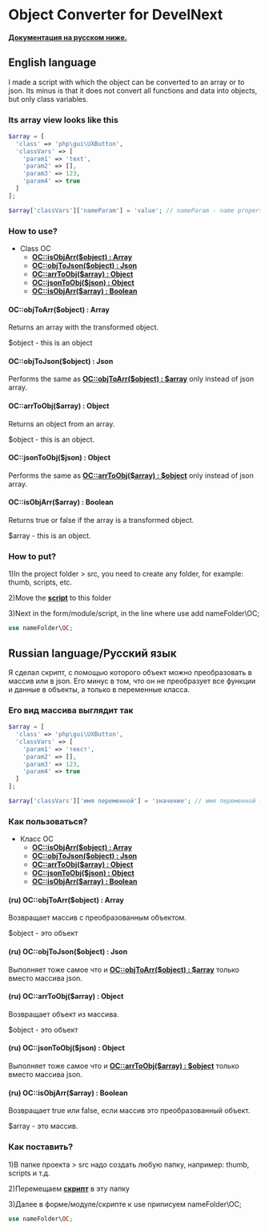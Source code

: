 # Object Converter for DevelNext
#### [**Документация на русском ниже.**](#russian-languageрусский-язык)
## English language

I made a script with which the object can be converted to an array or to json.
Its minus is that it does not convert all functions and data into objects, but only class variables.

### Its array view looks like this
```php
$array = [
  'class' => 'php\gui\UXButton',
  'classVars' => [
    'param1' => 'text',
    'param2' => [],
    'param3' => 123,
    'param4' => true
  ]
];

$array['classVars']['nameParam'] = 'value'; // nameParam - name property, value - value property.
```

### How to use?
* Class OC
  - [**OC::isObjArr($object) : Array**](#ocobjtoarrobject--array)
  - [**OC::objToJson($object) : Json**](#ocobjtojsonobject--json)
  - [**OC::arrToObj($array) : Object**](#ocarrtoobjarray--object)
  - [**OC::jsonToObj($json) : Object**](#ocjsontoobjjson--object)
  - [**OC::isObjArr($array) : Boolean**](#ocisobjarrarray--boolean)

#### OC::objToArr($object) : Array

Returns an array with the transformed object.

$object - this is an object

#### OC::objToJson($object) : Json

Performs the same as [**OC::objToArr($object) : $array**](#ocobjtoarrobject--array) only instead of json array.

#### OC::arrToObj($array) : Object

Returns an object from an array.

$object - this is an object.

#### OC::jsonToObj($json) : Object

Performs the same as [**OC::arrToObj($array) : $object**](#ocarrtoobjarray--object) only instead of json array.

#### OC::isObjArr($array) : Boolean

Returns true or false if the array is a transformed object.

$array - this is an object.

### How to put?

1)In the project folder > src, you need to create any folder, for example: thumb, scripts, etc.

2)Move the [**script**](https://github.com/illa4257/ObjectConverterForDevelNext/releases) to this folder

3)Next in the form/module/script, in the line where use add nameFolder\OC;
```php
use nameFolder\OC;
```

## Russian language/Русский язык

Я сделал скрипт, с помощью которого объект можно преобразовать в массив или в json.
Его минус в том, что он не преобразует все функции и данные в объекты, а только в переменные класса.

### Его вид массива выглядит так
```php
$array = [
  'class' => 'php\gui\UXButton',
  'classVars' => [
    'param1' => 'текст',
    'param2' => [],
    'param3' => 123,
    'param4' => true
  ]
];

$array['classVars']['имя переменной'] = 'значение'; // имя переменной - имя свойтва, значение - значение для свойтва.
```

### Как пользоваться?
* Класс OC
  - [**OC::isObjArr($object) : Array**](#ru-ocobjtoarrobject--array)
  - [**OC::objToJson($object) : Json**](#ru-ocobjtojsonobject--json)
  - [**OC::arrToObj($array) : Object**](#ru-ocarrtoobjarray--object)
  - [**OC::jsonToObj($json) : Object**](#ru-ocjsontoobjjson--object)
  - [**OC::isObjArr($array) : Boolean**](#ru-ocisobjarrarray--boolean)

#### (ru) OC::objToArr($object) : Array

Возвращает массив с преобразованным объектом.

$object - это объект

#### (ru) OC::objToJson($object) : Json

Выполняет тоже самое что и [**OC::objToArr($object) : $array**](#ru-ocobjtoarrobject--array) только вместо массива json.

#### (ru) OC::arrToObj($array) : Object

Возвращает объект из массива.

$object - это объект

#### (ru) OC::jsonToObj($json) : Object

Выполняет тоже самое что и [**OC::arrToObj($array) : $object**](#ru-ocarrtoobjarray--object) только вместо массива json.

#### (ru) OC::isObjArr($array) : Boolean

Возвращает true или false, если массив это преобразованный объект.

$array - это массив.

### Как поставить?

1)В папке проекта > src надо создать любую папку, например: thumb, scripts и т.д.

2)Перемещаем [**скрипт**](https://github.com/illa4257/ObjectConverterForDevelNext/releases) в эту папку

3)Далее в форме/модуле/скрипте к use приписуем nameFolder\OC;
```php
use nameFolder\OC;
```
